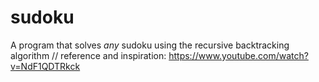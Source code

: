 sudoku
======
A program that solves *any* sudoku using the recursive backtracking algorithm
// reference and inspiration: https://www.youtube.com/watch?v=NdF1QDTRkck
